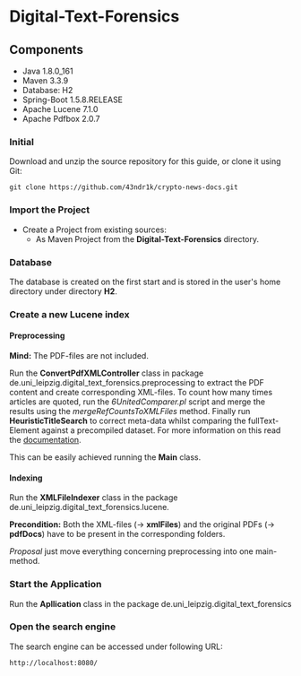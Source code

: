 # Digital-Text-Forensics

## Components
- Java 1.8.0_161
- Maven  3.3.9
- Database: H2
- Spring-Boot 1.5.8.RELEASE
- Apache Lucene 7.1.0
- Apache Pdfbox 2.0.7

### Initial
Download and unzip the source repository for this guide, or clone it using Git: 
```
git clone https://github.com/43ndr1k/crypto-news-docs.git
```


### Import the Project
- Create a Project from existing sources:
  - As Maven Project from the **Digital-Text-Forensics** directory.
  
### Database
The database is created on the first start and is stored in the user's home directory under directory **H2**.

### Create a new Lucene index
#### Preprocessing

**Mind:** The PDF-files are not included.


Run the **ConvertPdfXMLController** class in  package de.uni_leipzig.digital_text_forensics.preprocessing to extract the PDF content and create corresponding XML-files.  To count how many times articles are quoted, run
the _6UnitedComparer.pl_ script and merge the results using the _mergeRefCountsToXMLFiles_ method. Finally run **HeuristicTitleSearch** to correct meta-data whilst comparing the fullText-Element against a precompiled dataset. 
For more information on this read the [documentation](./Dokumentation/arbeit.pdf). 

This can be easily achieved running the **Main** class.

#### Indexing 
Run the **XMLFileIndexer** class in the package de.uni_leipzig.digital_text_forensics.lucene.  

**Precondition:** Both the XML-files (&rightarrow; **xmlFiles**) and the original PDFs (&rightarrow; **pdfDocs**)  have to be present in the corresponding folders.

_Proposal_  just move everything concerning preprocessing into one main-method.

### Start the Application
Run the **Apllication** class in the package de.uni_leipzig.digital_text_forensics

### Open the search engine
The search engine can be accessed under following URL:
```
http://localhost:8080/
```
